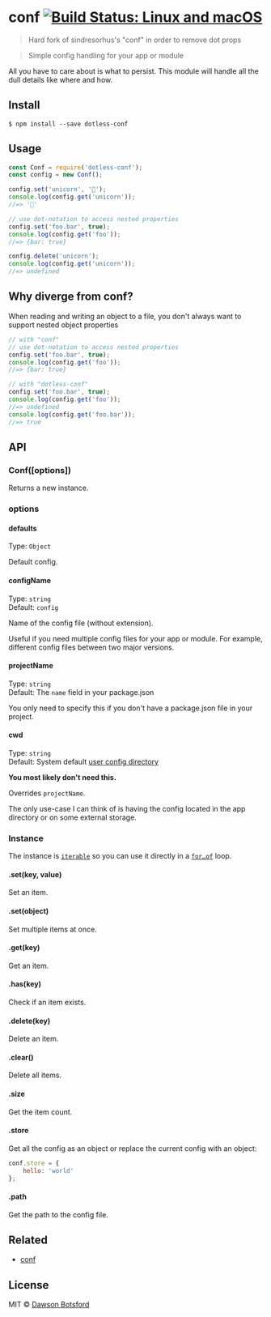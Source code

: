 # conf [![Build Status: Linux and macOS](https://travis-ci.org/dawsonbotsford/conf.svg?branch=master)](https://travis-ci.org/dawsonbotsford/conf)

> Hard fork of sindresorhus's "conf" in order to remove dot props

> Simple config handling for your app or module

All you have to care about is what to persist. This module will handle all the dull details like where and how.

## Install

```
$ npm install --save dotless-conf
```


## Usage

```js
const Conf = require('dotless-conf');
const config = new Conf();

config.set('unicorn', '🦄');
console.log(config.get('unicorn'));
//=> '🦄'

// use dot-notation to access nested properties
config.set('foo.bar', true);
console.log(config.get('foo'));
//=> {bar: true}

config.delete('unicorn');
console.log(config.get('unicorn'));
//=> undefined
```

## Why diverge from conf?

When reading and writing an object to a file, you don't always want to support nested object properties

```js
// with "conf"
// use dot-notation to access nested properties
config.set('foo.bar', true);
console.log(config.get('foo'));
//=> {bar: true}

// with "dotless-conf"
config.set('foo.bar', true);
console.log(config.get('foo'));
//=> undefined
console.log(config.get('foo.bar'));
//=> true
```

## API

### Conf([options])

Returns a new instance.

### options

#### defaults

Type: `Object`

Default config.

#### configName

Type: `string`<br>
Default: `config`

Name of the config file (without extension).

Useful if you need multiple config files for your app or module. For example, different config files between two major versions.

#### projectName

Type: `string`<br>
Default: The `name` field in your package.json

You only need to specify this if you don't have a package.json file in your project.

#### cwd

Type: `string`<br>
Default: System default [user config directory](https://github.com/dawsonbotsford/env-paths#pathsconfig)

**You most likely don't need this.**

Overrides `projectName`.

The only use-case I can think of is having the config located in the app directory or on some external storage.

### Instance

The instance is [`iterable`](https://developer.mozilla.org/en/docs/Web/JavaScript/Reference/Iteration_protocols) so you can use it directly in a [`for…of`](https://developer.mozilla.org/en/docs/Web/JavaScript/Reference/Statements/for...of) loop.

#### .set(key, value)

Set an item.

#### .set(object)

Set multiple items at once.

#### .get(key)

Get an item.

#### .has(key)

Check if an item exists.

#### .delete(key)

Delete an item.

#### .clear()

Delete all items.

#### .size

Get the item count.

#### .store

Get all the config as an object or replace the current config with an object:

```js
conf.store = {
	hello: 'world'
};
```

#### .path

Get the path to the config file.

## Related

- [conf](https://github.com/sindresorhus/conf)

## License

MIT © [Dawson Botsford](https://dawsonbotsford.com)
